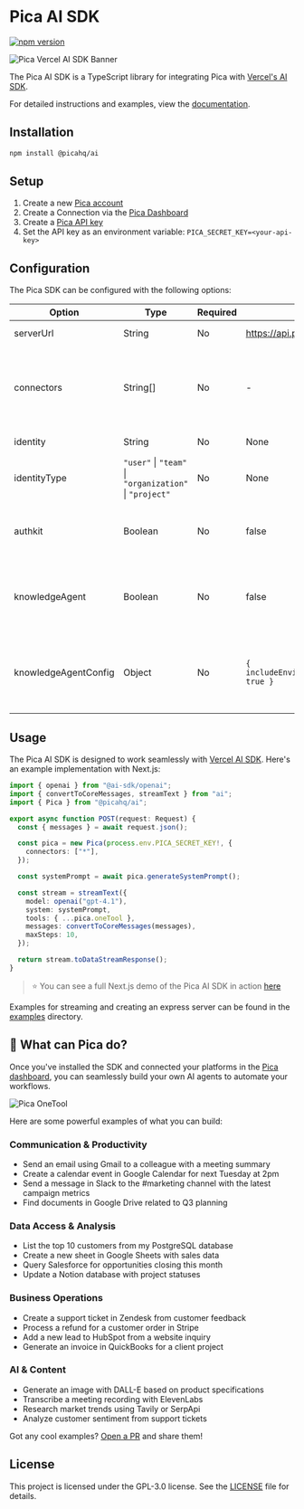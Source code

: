 # Pica AI SDK

[![npm version](https://img.shields.io/npm/v/%40picahq%2Fai)](https://npmjs.com/package/@picahq/ai)

![Pica Vercel AI SDK Banner](https://assets.picaos.com/git/vercel-ai-sdk.png)

The Pica AI SDK is a TypeScript library for integrating Pica with [Vercel's AI SDK](https://www.npmjs.com/package/ai).

For detailed instructions and examples, view the [documentation](https://docs.picaos.com/sdk/vercel-ai).

## Installation

```bash
npm install @picahq/ai
```

## Setup

1. Create a new [Pica account](https://app.picaos.com)
2. Create a Connection via the [Pica Dashboard](https://app.picaos.com/connections)
3. Create a [Pica API key](https://app.picaos.com/settings/api-keys)
4. Set the API key as an environment variable: `PICA_SECRET_KEY=<your-api-key>`

## Configuration

The Pica SDK can be configured with the following options:

| Option | Type | Required | Default | Description |
|--------|------|----------|---------|-------------|
| serverUrl | String | No | https://api.picaos.com | URL for self-hosted Pica server |
| connectors | String[] | No | - | List of connector keys to filter by. Pass `["*"]` to initialize all available connectors, or specific connector keys to filter. If empty, no connections will be initialized |
| identity | String | No | None | Filter connections by specific identifier |
| identityType | `"user"` \| `"team"` \| `"organization"` \| `"project"` | No | None | Filter connections by identity type |
| authkit | Boolean | No | false | If true, the SDK will use Authkit to connect to prompt the user to connect to a platform that they do not currently have access to |
| knowledgeAgent | Boolean | No | false | If true, the SDK will never execute actions, but will use Pica's knowledge to generate code. If true, use pica.intelligenceTool instead of pica.oneTool |
| knowledgeAgentConfig | Object | No | `{ includeEnvironmentVariables: true }` | Configuration for the Knowledge Agent. If `includeEnvironmentVariables` is true, the SDK will return a reminder to include environment variables in the output |

## Usage

The Pica AI SDK is designed to work seamlessly with [Vercel AI SDK](https://www.npmjs.com/package/ai). Here's an example implementation with Next.js:

```typescript
import { openai } from "@ai-sdk/openai";
import { convertToCoreMessages, streamText } from "ai";
import { Pica } from "@picahq/ai";

export async function POST(request: Request) {
  const { messages } = await request.json();

  const pica = new Pica(process.env.PICA_SECRET_KEY!, {
    connectors: ["*"],
  });

  const systemPrompt = await pica.generateSystemPrompt();

  const stream = streamText({
    model: openai("gpt-4.1"),
    system: systemPrompt,
    tools: { ...pica.oneTool },
    messages: convertToCoreMessages(messages),
    maxSteps: 10,
  });

  return stream.toDataStreamResponse();
}
```

> ⭐️ You can see a full Next.js demo of the Pica AI SDK in action [here](https://github.com/picahq/onetool-demo)

Examples for streaming and creating an express server can be found in the [examples](examples) directory.

## 🚦 What can Pica do?

Once you've installed the SDK and connected your platforms in the [Pica dashboard](https://app.picaos.com/connections), you can seamlessly build your own AI agents to automate your workflows. 


![Pica OneTool](https://assets.picaos.com/git/one-tool.png)

Here are some powerful examples of what you can build:

### Communication & Productivity
- Send an email using Gmail to a colleague with a meeting summary
- Create a calendar event in Google Calendar for next Tuesday at 2pm
- Send a message in Slack to the #marketing channel with the latest campaign metrics
- Find documents in Google Drive related to Q3 planning

### Data Access & Analysis
- List the top 10 customers from my PostgreSQL database
- Create a new sheet in Google Sheets with sales data
- Query Salesforce for opportunities closing this month
- Update a Notion database with project statuses

### Business Operations
- Create a support ticket in Zendesk from customer feedback
- Process a refund for a customer order in Stripe
- Add a new lead to HubSpot from a website inquiry
- Generate an invoice in QuickBooks for a client project

### AI & Content
- Generate an image with DALL-E based on product specifications
- Transcribe a meeting recording with ElevenLabs
- Research market trends using Tavily or SerpApi
- Analyze customer sentiment from support tickets

Got any cool examples? [Open a PR](https://github.com/picahq/awesome-pica) and share them!

## License

This project is licensed under the GPL-3.0 license. See the [LICENSE](LICENSE) file for details.
